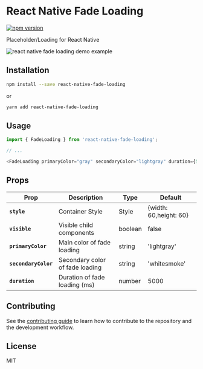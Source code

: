# React Native Fade Loading

[![npm version](https://badge.fury.io/js/react-native-fade-loading.svg)](https://www.npmjs.com/package/react-native-fade-loading)

Placeholder/Loading for React Native

![react native fade loading demo example](https://im6.ezgif.com/tmp/ezgif-6-45650a67d5c0.gif)

## Installation

```sh
npm install --save react-native-fade-loading
```
or

```sh
yarn add react-native-fade-loading
```

## Usage

```js
import { FadeLoading } from 'react-native-fade-loading';

// ...

<FadeLoading primaryColor="gray" secondaryColor="lightgray" duration={5000} />;
```

## Props

| Prop                 | Description                     | Type    | Default                |
| -------------------- | ------------------------------- | ------- | ---------------------- |
| **`style`**          | Container Style                 | Style   | {width: 60,height: 60} |
| **`visible`**        | Visible child components        | boolean | false                  |
| **`primaryColor`**   | Main color of fade loading      | string  | 'lightgray'            |
| **`secondaryColor`** | Secondary color of fade loading | string  | 'whitesmoke'           |
| **`duration`**       | Duration of fade loading (ms)   | number  | 5000                   |

## Contributing

See the [contributing guide](CONTRIBUTING.md) to learn how to contribute to the repository and the development workflow.

## License

MIT
